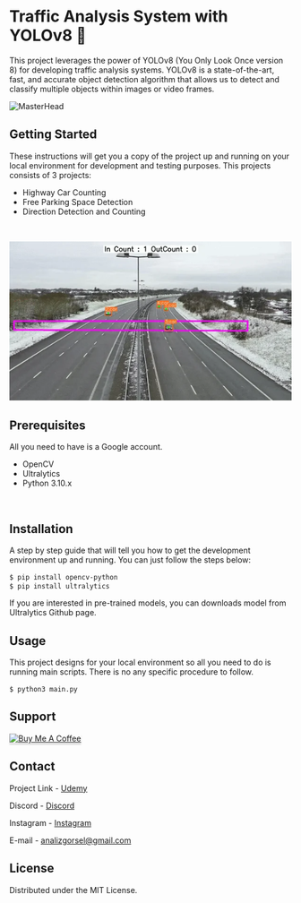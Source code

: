 # Traffic Analysis System with YOLOv8 🚀

This project leverages the power of YOLOv8 (You Only Look Once version 8) for developing traffic analysis systems. YOLOv8 is a state-of-the-art, fast, and accurate object detection algorithm that allows us to detect and classify multiple objects within images or video frames.

![MasterHead](https://deci.ai/wp-content/uploads/2023/08/deci-yolo-nas-sam-5.gif)



## Getting Started

These instructions will get you a copy of the project up and running on your local environment for development and testing purposes. This projects consists of 3 projects:

* Highway Car Counting
* Free Parking Space Detection
* Direction Detection and Counting


<br/>

![](https://github.com/gorselanaliz/traffic_analysis_yolov8/blob/main/car_rectline_ct.webp)
  <br/>


## Prerequisites

All you need to have is a Google account.

* OpenCV
* Ultralytics
* Python 3.10.x

<br/>

## Installation

A step by step guide that will tell you how to get the development environment up and running. You can just follow the steps below: 

```
$ pip install opencv-python
$ pip install ultralytics
```
If you are interested in pre-trained models, you can downloads model from Ultralytics Github page.

## Usage

This project designs for your local environment so all you need to do is running main scripts.
There is no any specific procedure to follow.

```
$ python3 main.py
```

## Support

<a href="https://www.buymeacoffee.com/gorselanaliz" target="_blank"><img src="https://www.buymeacoffee.com/assets/img/custom_images/purple_img.png" alt="Buy Me A Coffee" style="height: 41px !important;width: 174px !important;box-shadow: 0px 3px 2px 0px rgba(190, 190, 190, 0.5) !important;-webkit-box-shadow: 0px 3px 2px 0px rgba(190, 190, 190, 0.5) !important;" ></a>


<!-- CONTACT -->
## Contact

Project Link - [Udemy](https://www.udemy.com/course/yolov8-bilgisayarl-goru-ile-trafik-analizi-3-ozgun-proje)

Discord - [Discord](https://discord.gg/AEvZdFs5rF)

Instagram - [Instagram](https://www.instagram.com/gorselanaliz_/)


E-mail -  analizgorsel@gmail.com

<!-- LICENSE -->
## License
Distributed under the MIT License.

